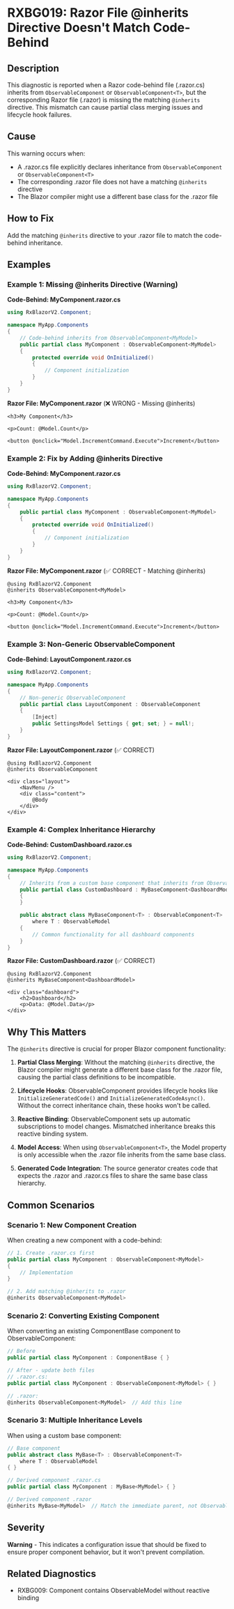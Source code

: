 # RXBG019: Razor File @inherits Directive Doesn't Match Code-Behind

## Description

This diagnostic is reported when a Razor code-behind file (.razor.cs) inherits from `ObservableComponent` or `ObservableComponent<T>`, but the corresponding Razor file (.razor) is missing the matching `@inherits` directive. This mismatch can cause partial class merging issues and lifecycle hook failures.

## Cause

This warning occurs when:
- A .razor.cs file explicitly declares inheritance from `ObservableComponent` or `ObservableComponent<T>`
- The corresponding .razor file does not have a matching `@inherits` directive
- The Blazor compiler might use a different base class for the .razor file

## How to Fix

Add the matching `@inherits` directive to your .razor file to match the code-behind inheritance.

## Examples

### Example 1: Missing @inherits Directive (Warning)

**Code-Behind: MyComponent.razor.cs**
```csharp
using RxBlazorV2.Component;

namespace MyApp.Components
{
    // Code-behind inherits from ObservableComponent<MyModel>
    public partial class MyComponent : ObservableComponent<MyModel>
    {
        protected override void OnInitialized()
        {
            // Component initialization
        }
    }
}
```

**Razor File: MyComponent.razor** (❌ WRONG - Missing @inherits)
```razor
<h3>My Component</h3>

<p>Count: @Model.Count</p>

<button @onclick="Model.IncrementCommand.Execute">Increment</button>
```

### Example 2: Fix by Adding @inherits Directive

**Code-Behind: MyComponent.razor.cs**
```csharp
using RxBlazorV2.Component;

namespace MyApp.Components
{
    public partial class MyComponent : ObservableComponent<MyModel>
    {
        protected override void OnInitialized()
        {
            // Component initialization
        }
    }
}
```

**Razor File: MyComponent.razor** (✅ CORRECT - Matching @inherits)
```razor
@using RxBlazorV2.Component
@inherits ObservableComponent<MyModel>

<h3>My Component</h3>

<p>Count: @Model.Count</p>

<button @onclick="Model.IncrementCommand.Execute">Increment</button>
```

### Example 3: Non-Generic ObservableComponent

**Code-Behind: LayoutComponent.razor.cs**
```csharp
using RxBlazorV2.Component;

namespace MyApp.Components
{
    // Non-generic ObservableComponent
    public partial class LayoutComponent : ObservableComponent
    {
        [Inject]
        public SettingsModel Settings { get; set; } = null!;
    }
}
```

**Razor File: LayoutComponent.razor** (✅ CORRECT)
```razor
@using RxBlazorV2.Component
@inherits ObservableComponent

<div class="layout">
    <NavMenu />
    <div class="content">
        @Body
    </div>
</div>
```

### Example 4: Complex Inheritance Hierarchy

**Code-Behind: CustomDashboard.razor.cs**
```csharp
using RxBlazorV2.Component;

namespace MyApp.Components
{
    // Inherits from a custom base component that inherits from ObservableComponent
    public partial class CustomDashboard : MyBaseComponent<DashboardModel>
    {
    }

    public abstract class MyBaseComponent<T> : ObservableComponent<T>
        where T : ObservableModel
    {
        // Common functionality for all dashboard components
    }
}
```

**Razor File: CustomDashboard.razor** (✅ CORRECT)
```razor
@using RxBlazorV2.Component
@inherits MyBaseComponent<DashboardModel>

<div class="dashboard">
    <h2>Dashboard</h2>
    <p>Data: @Model.Data</p>
</div>
```

## Why This Matters

The `@inherits` directive is crucial for proper Blazor component functionality:

1. **Partial Class Merging**: Without the matching `@inherits` directive, the Blazor compiler might generate a different base class for the .razor file, causing the partial class definitions to be incompatible.

2. **Lifecycle Hooks**: ObservableComponent provides lifecycle hooks like `InitializeGeneratedCode()` and `InitializeGeneratedCodeAsync()`. Without the correct inheritance chain, these hooks won't be called.

3. **Reactive Binding**: ObservableComponent sets up automatic subscriptions to model changes. Mismatched inheritance breaks this reactive binding system.

4. **Model Access**: When using `ObservableComponent<T>`, the Model property is only accessible when the .razor file inherits from the same base class.

5. **Generated Code Integration**: The source generator creates code that expects the .razor and .razor.cs files to share the same base class hierarchy.

## Common Scenarios

### Scenario 1: New Component Creation

When creating a new component with a code-behind:

```csharp
// 1. Create .razor.cs first
public partial class MyComponent : ObservableComponent<MyModel>
{
    // Implementation
}

// 2. Add matching @inherits to .razor
@inherits ObservableComponent<MyModel>
```

### Scenario 2: Converting Existing Component

When converting an existing ComponentBase component to ObservableComponent:

```csharp
// Before
public partial class MyComponent : ComponentBase { }

// After - update both files
// .razor.cs:
public partial class MyComponent : ObservableComponent<MyModel> { }

// .razor:
@inherits ObservableComponent<MyModel>  // Add this line
```

### Scenario 3: Multiple Inheritance Levels

When using a custom base component:

```csharp
// Base component
public abstract class MyBase<T> : ObservableComponent<T>
    where T : ObservableModel
{ }

// Derived component .razor.cs
public partial class MyComponent : MyBase<MyModel> { }

// Derived component .razor
@inherits MyBase<MyModel>  // Match the immediate parent, not ObservableComponent
```

## Severity

**Warning** - This indicates a configuration issue that should be fixed to ensure proper component behavior, but it won't prevent compilation.

## Related Diagnostics

- RXBG009: Component contains ObservableModel without reactive binding

